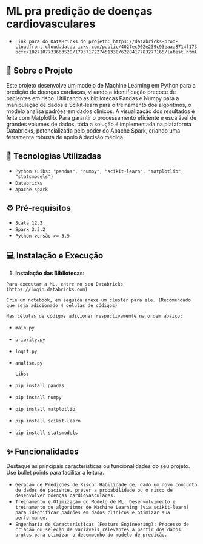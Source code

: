 # ML pra predição de doenças cardiovasculares

* `Link para do DataBricks do projeto: https://databricks-prod-cloudfront.cloud.databricks.com/public/4027ec902e239c93eaaa8714f173bcfc/1827107733663528/1795717227451338/6228417783277165/latest.html`

## 📝 Sobre o Projeto

Este projeto desenvolve um modelo de Machine Learning em Python para a predição de doenças cardíacas, visando a identificação precoce de pacientes em risco.
Utilizando as bibliotecas Pandas e Numpy para a manipulação de dados e Scikit-learn para o treinamento dos algoritmos, o modelo analisa padrões em dados clínicos. A visualização dos resultados é feita com Matplotlib. Para garantir o processamento eficiente e escalável de grandes volumes de dados, toda a solução é implementada na plataforma Databricks, potencializada pelo poder do Apache Spark, criando uma ferramenta robusta de apoio à decisão médica.

## 🚀 Tecnologias Utilizadas
* `Python (Libs: "pandas", "numpy", "scikit-learn", "matplotlib", "statsmodels")`
* `Databricks`
* `Apache spark`

## ⚙️ Pré-requisitos
* `Scala 12.2`
* `Spark 3.3.2`
* `Python versão >= 3.9`

## 💻 Instalação e Execução
1.  **Instalação das Bibliotecas:**
   
   `Para executar a ML, entre no seu Databricks (https://login.databricks.com)`
   
   `Crie um notebook, em seguida anexe um cluster para ele. (Recomendado que seja adicionado 4 celulas de códigos)`

   `Nas células de códigos adicionar respectivamente na ordem abaixo:`
* `main.py`
* `priority.py`
* `logit.py`
* `analise.py`

  `Libs:`
  
* `pip install pandas`
* `pip install numpy`
* `pip install matplotlib`
* `pip install scikit-learn`
* `pip install statsmodels`
   

## ✨ Funcionalidades
Destaque as principais características ou funcionalidades do seu projeto. Use bullet points para facilitar a leitura.

* `Geração de Predições de Risco: Habilidade de, dado um novo conjunto de dados de paciente, prever a probabilidade ou o risco de desenvolver doenças cardiovasculares.`
* `Treinamento e Otimização do Modelo de ML: Desenvolvimento e treinamento de algoritmos de Machine Learning (via scikit-learn) para identificar padrões em dados clínicos e otimizar sua performance.`
* `Engenharia de Características (Feature Engineering): Processo de criação ou seleção de variáveis relevantes a partir dos dados brutos para otimizar o desempenho do modelo de predição.`
